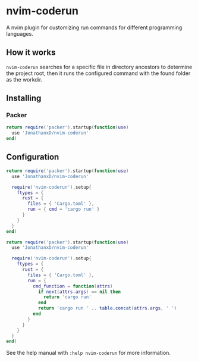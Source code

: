 # nvim-coderun

A nvim plugin for customizing run commands for different
programming languages.

## How it works

`nvim-coderun` searches for a specific file in directory ancestors to
determine the project root, then it runs the configured command with
the found folder as the workdir.

## Installing

### Packer

```lua
return require('packer').startup(function(use)
  use 'JonathanxD/nvim-coderun'
end)
```

## Configuration

```lua
return require('packer').startup(function(use)
  use 'JonathanxD/nvim-coderun'

  require('nvim-coderun').setup{
    ftypes = {
      rust = {
        files = { 'Cargo.toml' },
        run = { cmd = 'cargo run' }
      }
    }
  }
end)
```


```lua
return require('packer').startup(function(use)
  use 'JonathanxD/nvim-coderun'

  require('nvim-coderun').setup{
    ftypes = {
      rust = {
        files = { 'Cargo.toml' },
        run = { 
          cmd_function = function(attrs)
            if next(attrs.args) == nil then
              return 'cargo run'
            end
            return 'cargo run ' .. table.concat(attrs.args, ' ')
          end          
        }
      }
    }
  }
end)
```


See the help manual with `:help nvim-coderun` for more information.
